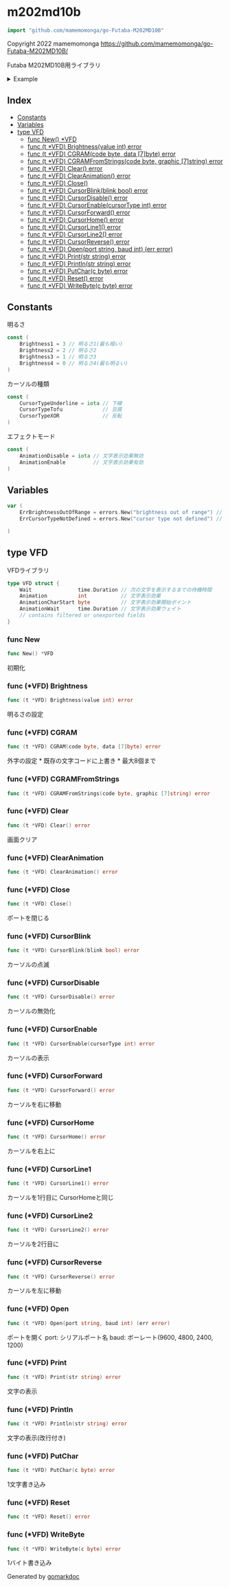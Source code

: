 <!-- Code generated by gomarkdoc. DO NOT EDIT -->

# m202md10b

```go
import "github.com/mamemomonga/go-Futaba-M202MD10B"
```

Copyright 2022 mamemomonga https://github.com/mamemomonga/go-Futaba-M202MD10B/

Futaba M202MD10B用ライブラリ

<details><summary>Example</summary>
<p>

```go
package main

import (
	"fmt"
	M202MD10B "github.com/mamemomonga/go-Futaba-M202MD10B"
	"log"
)

func main() {
	v := M202MD10B.New()
	var err error

	err = v.Open("/dev/cu.usbserial-1101", 9600)
	if err != nil {
		log.Fatal(err)
	}
	defer v.Close()

	err = v.Brightness(M202MD10B.Brightness4)
	if err != nil {
		log.Fatal(err)
	}

	err = v.CursorDisable()
	if err != nil {
		log.Fatal(err)
	}

	err = v.Clear()
	if err != nil {
		log.Fatal(err)
	}

	err = v.Print("Hello World!")
	if err != nil {
		log.Fatal(err)
	}
	fmt.Println("OK")
}
```

#### Output

```
OK
```

</p>
</details>

## Index

- [Constants](<#constants>)
- [Variables](<#variables>)
- [type VFD](<#type-vfd>)
  - [func New() *VFD](<#func-new>)
  - [func (t *VFD) Brightness(value int) error](<#func-vfd-brightness>)
  - [func (t *VFD) CGRAM(code byte, data [7]byte) error](<#func-vfd-cgram>)
  - [func (t *VFD) CGRAMFromStrings(code byte, graphic [7]string) error](<#func-vfd-cgramfromstrings>)
  - [func (t *VFD) Clear() error](<#func-vfd-clear>)
  - [func (t *VFD) ClearAnimation() error](<#func-vfd-clearanimation>)
  - [func (t *VFD) Close()](<#func-vfd-close>)
  - [func (t *VFD) CursorBlink(blink bool) error](<#func-vfd-cursorblink>)
  - [func (t *VFD) CursorDisable() error](<#func-vfd-cursordisable>)
  - [func (t *VFD) CursorEnable(cursorType int) error](<#func-vfd-cursorenable>)
  - [func (t *VFD) CursorForward() error](<#func-vfd-cursorforward>)
  - [func (t *VFD) CursorHome() error](<#func-vfd-cursorhome>)
  - [func (t *VFD) CursorLine1() error](<#func-vfd-cursorline1>)
  - [func (t *VFD) CursorLine2() error](<#func-vfd-cursorline2>)
  - [func (t *VFD) CursorReverse() error](<#func-vfd-cursorreverse>)
  - [func (t *VFD) Open(port string, baud int) (err error)](<#func-vfd-open>)
  - [func (t *VFD) Print(str string) error](<#func-vfd-print>)
  - [func (t *VFD) Println(str string) error](<#func-vfd-println>)
  - [func (t *VFD) PutChar(c byte) error](<#func-vfd-putchar>)
  - [func (t *VFD) Reset() error](<#func-vfd-reset>)
  - [func (t *VFD) WriteByte(c byte) error](<#func-vfd-writebyte>)


## Constants

明るさ

```go
const (
    Brightness1 = 3 // 明るさ1(最も暗い)
    Brightness2 = 2 // 明るさ2
    Brightness3 = 1 // 明るさ3
    Brightness4 = 0 // 明るさ4(最も明るい)
)
```

カーソルの種類

```go
const (
    CursorTypeUnderline = iota // 下線
    CursorTypeTofu             // 豆腐
    CursorTypeXOR              // 反転
)
```

エフェクトモード

```go
const (
    AnimationDisable = iota // 文字表示効果無効
    AnimationEnable         // 文字表示効果有効
)
```

## Variables

```go
var (
    ErrBrightnessOutOfRange = errors.New("brightness out of range") // 明るさ設定が範囲外
    ErrCursorTypeNotDefined = errors.New("cursor type not defined") // カーソルの種類が範囲外

)
```

## type VFD

VFDライブラリ

```go
type VFD struct {
    Wait               time.Duration // 次の文字を表示するまでの待機時間
    Animation          int           // 文字表示効果
    AnimationCharStart byte          // 文字表示効果開始ポイント
    AnimationWait      time.Duration // 文字表示効果ウェイト
    // contains filtered or unexported fields
}
```

### func New

```go
func New() *VFD
```

初期化

### func \(\*VFD\) Brightness

```go
func (t *VFD) Brightness(value int) error
```

明るさの設定

### func \(\*VFD\) CGRAM

```go
func (t *VFD) CGRAM(code byte, data [7]byte) error
```

外字の設定 \* 既存の文字コードに上書き \* 最大8個まで

### func \(\*VFD\) CGRAMFromStrings

```go
func (t *VFD) CGRAMFromStrings(code byte, graphic [7]string) error
```

### func \(\*VFD\) Clear

```go
func (t *VFD) Clear() error
```

画面クリア

### func \(\*VFD\) ClearAnimation

```go
func (t *VFD) ClearAnimation() error
```

### func \(\*VFD\) Close

```go
func (t *VFD) Close()
```

ポートを閉じる

### func \(\*VFD\) CursorBlink

```go
func (t *VFD) CursorBlink(blink bool) error
```

カーソルの点滅

### func \(\*VFD\) CursorDisable

```go
func (t *VFD) CursorDisable() error
```

カーソルの無効化

### func \(\*VFD\) CursorEnable

```go
func (t *VFD) CursorEnable(cursorType int) error
```

カーソルの表示

### func \(\*VFD\) CursorForward

```go
func (t *VFD) CursorForward() error
```

カーソルを右に移動

### func \(\*VFD\) CursorHome

```go
func (t *VFD) CursorHome() error
```

カーソルを右上に

### func \(\*VFD\) CursorLine1

```go
func (t *VFD) CursorLine1() error
```

カーソルを1行目に CursorHomeと同じ

### func \(\*VFD\) CursorLine2

```go
func (t *VFD) CursorLine2() error
```

カーソルを2行目に

### func \(\*VFD\) CursorReverse

```go
func (t *VFD) CursorReverse() error
```

カーソルを左に移動

### func \(\*VFD\) Open

```go
func (t *VFD) Open(port string, baud int) (err error)
```

ポートを開く port: シリアルポート名 baud: ボーレート\(9600\, 4800\, 2400\, 1200\)

### func \(\*VFD\) Print

```go
func (t *VFD) Print(str string) error
```

文字の表示

### func \(\*VFD\) Println

```go
func (t *VFD) Println(str string) error
```

文字の表示\(改行付き\)

### func \(\*VFD\) PutChar

```go
func (t *VFD) PutChar(c byte) error
```

1文字書き込み

### func \(\*VFD\) Reset

```go
func (t *VFD) Reset() error
```

### func \(\*VFD\) WriteByte

```go
func (t *VFD) WriteByte(c byte) error
```

1バイト書き込み



Generated by [gomarkdoc](<https://github.com/princjef/gomarkdoc>)
